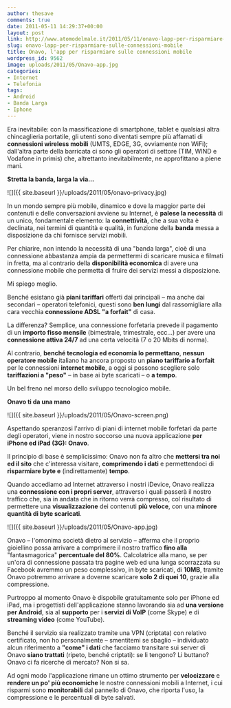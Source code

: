 ```yaml
---
author: thesave
comments: true
date: 2011-05-11 14:29:37+00:00
layout: post
link: http://www.atomodelmale.it/2011/05/11/onavo-lapp-per-risparmiare-sulle-connessioni-mobile/
slug: onavo-lapp-per-risparmiare-sulle-connessioni-mobile
title: Onavo, l'app per risparmiare sulle connessioni mobile
wordpress_id: 9562
image: uploads/2011/05/Onavo-app.jpg
categories:
- Internet
- Telefonia
tags:
- Android
- Banda Larga
- Iphone
---
```


Era inevitabile: con la massificazione di smartphone, tablet e qualsiasi altra chincaglieria portatile, gli utenti sono diventati sempre più affamati di **connessioni wireless mobili** (UMTS, EDGE, 3G, ovviamente non WiFi); dall'altra parte della barricata ci sono gli operatori di settore (TIM, WIND e Vodafone in primis) che, altrettanto inevitabilmente, ne approfittano a piene mani.

**Stretta la banda, larga la via…**

![]({{ site.baseurl }}/uploads/2011/05/onavo-privacy.jpg)

In un mondo sempre più mobile, dinamico e dove la maggior parte dei contenuti e delle conversazioni avviene su Internet, è **palese la necessità** di un unico, fondamentale elemento: la **connettività**, che a sua volta è declinata, nei termini di quantità e qualità, in funzione della **banda** messa a disposizione da chi fornisce servizi mobili.

Per chiarire, non intendo la necessità di una "banda larga", cioè di una connessione abbastanza ampia da permettermi di scaricare musica e filmati in fretta, ma al contrario della **disponibilità economica** di avere una connessione mobile che permetta di fruire dei servizi messi a disposizione.

Mi spiego meglio.

Benché esistano già **piani tariffari** offerti dai principali – ma anche dai secondari – operatori telefonici, questi sono **ben  lungi** dal rassomigliare alla cara vecchia **connessione  ADSL "a forfait"** di casa.

La differenza? Semplice, una connessione forfetaria prevede il pagamento di un **importo fisso mensile** (bimestrale, trimestrale, ecc…) per avere una **connessione attiva 24/7** ad una certa velocità (7 o 20 Mbits di norma).

Al contrario, **benché tecnologia ed economia lo permettano**, **nessun operatore mobile** italiano ha ancora proposto un **piano tariffario a forfait** per le connessioni **internet mobile**, a oggi si possono scegliere solo **tariffazioni a "peso"** – in base ai byte scaricati – o **a tempo**.

Un bel freno nel morso dello sviluppo tecnologico mobile.

**Onavo ti da una mano**

![]({{ site.baseurl }}/uploads/2011/05/Onavo-screen.png)

Aspettando speranzosi l'arrivo di piani di internet mobile forfetari da parte degli operatori, viene in nostro soccorso una nuova applicazione **per iPhone ed iPad (3G): Onavo**.

Il principio di base è semplicissimo: Onavo non fa altro che **mettersi tra noi ed il sito** che c'interessa visitare, **comprimendo i dati** e permettendoci di **risparmiare  byte  e** (indirettamente) **tempo**.

Quando accediamo ad Internet attraverso i nostri iDevice, Onavo realizza una **connessione con i propri server**, attraverso i quali passerà il nostro traffico che, sia in andata che in ritorno verrà compresso, col risultato di permettere una **visualizzazione** dei contenuti **più veloce**, con una **minore quantità di byte scaricati**.

![]({{ site.baseurl }}/uploads/2011/05/Onavo-app.jpg)

Onavo – l'omonima società dietro al servizio – afferma che il proprio gioiellino possa arrivare a comprimere il nostro traffico **fino  alla** "fantasmagorica" **percentuale  del 80%**. Calcolatrice alla mano, se per un'ora di connessione passata tra pagine web ed una lunga scorrazzata su Facebook avremmo un peso complessivo, in byte scaricati, di **10MB**, tramite Onavo potremmo arrivare a doverne scaricare **solo 2 di quei 10**, grazie alla compressione.

Purtroppo al momento Onavo è dispobile gratuitamente solo per iPhone ed iPad, ma i progettisti dell'applicazione stanno lavorando sia ad **una versione per Android**, sia al **supporto** per i **servizi di VoIP** (come Skype) e di **streaming video** (come YouTube).

Benché il servizio sia realizzato tramite una VPN (criptata) con relativo certificato, non ho personalmente – smentitemi se sbaglio – individuato alcun riferimento a **"come" i dati** che facciamo transitare sui server di Onavo **siano trattati** (ripeto, benché criptati): se li tengono? Li buttano? Onavo ci fa ricerche di mercato? Non si sa.

Ad ogni modo l'applicazione rimane un ottimo strumento per **velocizzare** e **rendere  un po' più economiche** le nostre connessioni mobili a Internet, i cui risparmi sono **monitorabili** dal pannello di Onavo, che riporta l'uso, la compressione e le percentuali di byte salvati.

